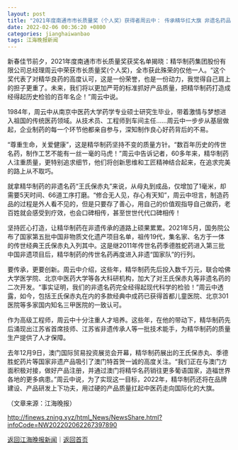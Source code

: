 ```yaml
---
layout: post
title: "2021年度南通市市长质量奖（个人奖）获得者周云中： 传承精华扛大旗 非遗名药品质棒"
date: 2022-02-06 00:36:20 +0800
categories: jianghaiwanbao
tags: 江海晚报新闻
---
```

<p>新春佳节前夕，2021年度南通市市长质量奖获奖名单揭晓：精华制药集团股份有限公司总经理周云中荣获市长质量奖(个人奖)，全市获此殊荣的仅他一人。“这个奖代表了对精华良药的高度认可，这是一份荣誉，也是一份动力，我觉得自己肩上的担子更重了。未来，我们将以更加严苛的标准抓好产品质量，把精华制药打造成经得起历史检验的百年名企！”周云中说。</p>
 <p>1984年，周云中从南京中医药大学药学专业硕士研究生毕业，带着激情与梦想进入祖国的传统医药领域。从技术员、工程师到车间主任……周云中一步步从基层做起，企业制药的每一个环节他都亲自参与，深知制作良心好药背后的不易。</p>
 <p>“尊重生命，关爱健康”，这是精华制药坚持不变的质量方针。“数百年历史的传世名药，制作工艺不能有一丝一毫的马虎！”周云中告诉记者，60多年来，精华制药人注重质量，更特别追求细节，他们将创新思维和工匠精神结合起来，在追求完美的路上从不取巧。</p>
 <p>就拿精华制药的非遗名药“王氏保赤丸”来说，从母丸到成品，仅增加了1毫米，却需要5天时间、66道工序打磨。“修合无人见，存心有天知”，周云中坦言，制造药品的过程是外人看不见的，但是只要存了善心，用自己的价值观指导自己做药，老百姓就会感受到疗效，也会口碑相传，甚至世世代代口碑相传！</p>
 <p>坚持匠心打造，让精华制药在非遗传承的道路上硕果累累。2021年5月，国务院公布了国家第五批中国非物质文化遗产项目名单，祖传19代，集名家、名方于一体的传世经典王氏保赤丸入列其中。这是继2011年传世名药季德胜蛇药进入第三批中国非遗项目后，精华制药的传世名药再度进入非遗“国家队”的行列。</p>
 <p>要传承，更要创新。周云中介绍，这些年，精华制药先后投入数千万元，联合哈佛大学医学院、北京中医药大学等各大科研机构，加大了对王氏保赤丸等非遗名药的二次开发。“事实证明，我们的非遗名药完全经得起现代科学的检验！”周云中透露，如今，包括王氏保赤丸在内的多款经典中成药已获得首都儿童医院、北京301医院等多家国内知名三甲医院的一致认可。</p>
 <p>作为高级工程师，周云中十分注重人才培养。这些年，在他的带动下，精华制药先后涌现出江苏省首席技师、江苏省非遗传承人等一批技术能手，为精华制药的质量生产提供了人才保障。</p>
 <p>去年12月9日，澳门国际贸易投资展览会开幕，精华制药展出的王氏保赤丸、季德胜蛇药片等国家非遗产品吸引了澳门特首贺一诚的高度关注。“我们正在与澳门方面积极对接，做好产品注册，并通过澳门将精华名药销往更多葡语国家，造福世界各地的更多病患。”周云中说，为了实现这一目标，2022年，精华制药还将在品牌建设、产品研发上下功夫，用过硬的产品质量扛起中医药走向国际化的大旗。 </p><p class="em_media">（文章来源：江海晚报）</p>

<http://finews.zning.xyz/html_News/NewsShare.html?infoCode=NW202202062267397890>

[返回江海晚报新闻](//finews.withounder.com/category/jianghaiwanbao.html)｜[返回首页](//finews.withounder.com/)